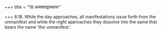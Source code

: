 +++
title = "18 अव्यक्ताद्व्यक्तयः"

+++
8.18. While the day approaches, all manifestations issue forth from the
unmanifest and while the night approaches they dissolve into the same
that bears the name 'the unmanifest.'
